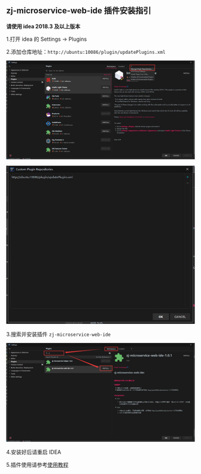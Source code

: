 ## zj-microservice-web-ide 插件安装指引

**请使用 idea 2018.3 及以上版本**

1.打开 idea 的 Settings -> Plugins

2.添加仓库地址：`http://ubuntu:10086/plugin/updatePlugins.xml` 

![添加仓库1](resource/添加仓库1.jpg)

![添加仓库2](resource/添加仓库2.jpg)

3.搜索并安装插件 `zj-microservice-web-ide`

![安装插件](resource/安装插件.jpg)

4.安装好后请重启 IDEA

5.插件使用请参考[使用教程](./user-guides.md)